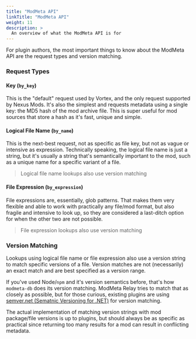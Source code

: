 ```yaml
---
title: "ModMeta API"
linkTitle: "ModMeta API"
weight: 11
description: >
  An overview of what the ModMeta API is for
---
```


For plugin authors, the most important things to know about the ModMeta API are the request types and version matching.

### Request Types

#### Key (`by_key`)

This is the "default" request used by Vortex, and the only request supported by Nexus Mods. It's also the simplest and requests metadata using a single key: the MD5 hash of the mod archive file. This is super useful for mod sources that store a hash as it's fast, unique and simple.

#### Logical File Name (`by_name`)

This is the next-best request, not as specific as file key, but not as vague or intensive as expression. Technically speaking, the logical file name is just a string, but it's usually a string that's semantically important to the mod, such as a unique name for a specific variant of a file.

> Logical file name lookups also use version matching

#### File Expression (`by_expression`)

File expressions are, essentially, glob patterns. That makes them very flexible and able to work with practically any file/mod format, but also fragile and intensive to look up, so they are considered a last-ditch option for when the other two are not possible.

> File expression lookups also use version matching

### Version Matching

Lookups using logical file name or file expression also use a version string to match specific versions of a file. Version matches are not (necessarily) an exact match and are best specified as a version range.

If you've used Node/`npm` and it's version semantics before, that's how `modmeta-db` does its version matching. ModMeta Relay tries to match that as closely as possible, but for those curious, existing plugins are using [semver.net (Sematnic Versioning for .NET)](https://github.com/adamreeve/semver.net) for version matching.

The actual implementation of matching version strings with mod package/file versions is up to plugins, but should always be as specific as practical since returning too many results for a mod can result in conflicting metadata.
